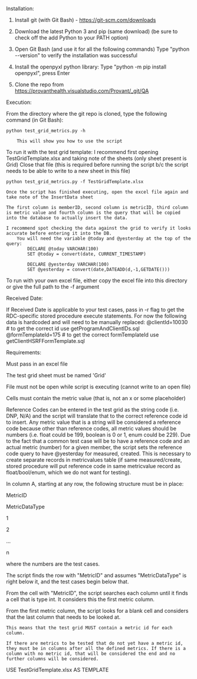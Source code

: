 Installation:

1. Install git (with Git Bash) - https://git-scm.com/downloads

2. Download the latest Python 3 and pip (same download) (be sure to check off the add Python to your PATH option)

3. Open Git Bash (and use it for all the following commands)
	Type "python --version" to verify the installation was successful

4. Install the openpyxl python library:
	Type "python -m pip install openpyxl", press Enter

5. Clone the repo from https://provanthealth.visualstudio.com/Provant/_git/QA 




Execution:

From the directory where the git repo is cloned, type the following command (in Git Bash):
	
	python test_grid_metrics.py -h

		This will show you how to use the script

To run it with the test grid template:
	I recommend first opening TestGridTemplate.xlsx and taking note of the sheets (only sheet present is Grid)
	Close that file (this is required before running the script b/c the script needs to be able to write to a new sheet in this file)

	python test_grid_metrics.py -f TestGridTemplate.xlsx

	Once the script has finished executing, open the excel file again and take note of the InsertData sheet

	The first column is memberID, second column is metricID, third column is metric value and fourth column is the query that will be copied into the database to actually insert the data.

	I recommend spot checking the data against the grid to verify it looks accurate before entering it into the DB.
		You will need the variable @today and @yesterday at the top of the query:
			DECLARE @today VARCHAR(100)
			SET @today = convert(date, CURRENT_TIMESTAMP)

			DECLARE @yesterday VARCHAR(100)
			SET @yesterday = convert(date,DATEADD(d,-1,GETDATE()))


To run with your own excel file, either copy the excel file into this directory or give the full path to the -f argument


Received Date:

If Received Date is applicable to your test cases, pass in -r flag to get the RDC-specific stored procedure execute statements.
	For now the following data is hardcoded and will need to be manually replaced:
		@clientId=10030			# to get the correct id use getProgramAndClientIDs.sql
		@formTemplateId=175		# to get the correct formTemplateId use getClientHSRFFormTemplate.sql



Requirements:

Must pass in an excel file

The test grid sheet must be named 'Grid'

File must not be open while script is executing (cannot write to an open file)

Cells must contain the metric value (that is, not an x or some placeholder)

Reference Codes can be entered in the test grid as the string code (i.e. DNP, N/A) and the script will translate that to the correct reference code id to insert.
Any metric value that is a string will be considered a reference code because other than reference codes, all metric values should be numbers (i.e. float could be 199, boolean is 0 or 1, enum could be 229).
Due to the fact that a common test case will be to have a reference code and an actual metric (number) for a given member, the script sets the reference code query to have @yesterday for measured, created.
	This is necessary to create separate records in metricvalues table (if same measured/create, stored procedure will put reference code in same metricvalue record as float/bool/enum, which we do not want for testing).

In column A, starting at any row, the following structure must be in place:

MetricID

MetricDataType

1

2

...

n


where the numbers are the test cases.

The script finds the row with "MetricID" and assumes "MetricDataType" is right below it, and the test cases begin below that.


From the cell with "MetricID", the script searches each column until it finds a cell that is type int. It considers this the first metric column.


From the first metric column, the script looks for a blank cell and considers that the last column that needs to be looked at.

	This means that the test grid MUST contain a metric id for each column.

	If there are metrics to be tested that do not yet have a metric id, they must be in columns after all the defined metrics. If there is a column with no metric id, that will be considered the end and no further columns will be considered.






USE TestGridTemplate.xlsx AS TEMPLATE
